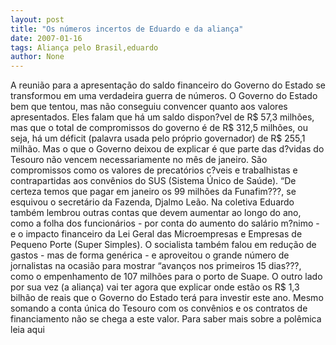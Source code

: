 ```yaml
---
layout: post
title: "Os números incertos de Eduardo e da aliança"
date: 2007-01-16
tags: Aliança pelo Brasil,eduardo
author: None
---
```

A reunião para a apresentação do saldo financeiro do Governo do Estado se transformou em uma verdadeira guerra de números. O Governo do Estado bem que tentou, mas não conseguiu convencer quanto aos valores apresentados. 
Eles falam que há um saldo dispon?vel de R$ 57,3 milhões, mas que o total de compromissos do governo é de R$ 312,5 milhões, ou seja, há um déficit (palavra usada pelo próprio governador) de R$ 255,1 milhão. 
Mas o que o Governo deixou de explicar é que parte das d?vidas do Tesouro não vencem necessariamente no mês de janeiro. São compromissos como os valores de precatórios c?veis e trabalhistas e contrapartidas aos convênios do SUS (Sistema Único de Saúde). 
“De certeza temos que pagar em janeiro os 99 milhões da Funafim???, se esquivou o secretário da Fazenda, Djalmo Leão. 
Na coletiva Eduardo também lembrou outras contas que devem aumentar ao longo do ano, como a folha dos funcionários - por conta do aumento do salário m?nimo - e o impacto financeiro da Lei Geral das Microempresas e Empresas de Pequeno Porte (Super Simples). 
O socialista também falou em redução de gastos - mas de forma genérica - e aproveitou o grande número de jornalistas na ocasião para mostrar “avanços nos primeiros 15 dias???, como o empenhamento de 107 milhões para o porto de Suape. 
O outro lado por sua vez (a aliança) vai ter agora que explicar onde estão os R$ 1,3 bilhão de reais que o Governo do Estado terá para investir este ano. Mesmo somando a conta única do Tesouro com os convênios e os contratos de financiamento não se chega a este valor. 
Para saber mais sobre a polêmica leia aqui 